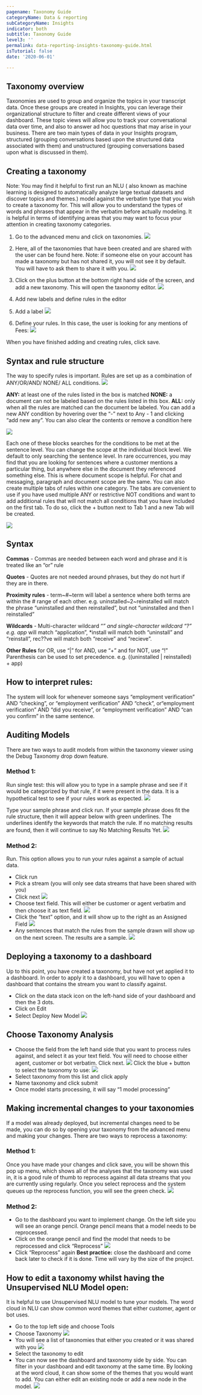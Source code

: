 ```yaml
---
pagename: Taxonomy Guide
categoryName: Data & reporting
subCategoryName: Insights
indicator: both
subtitle: Taxonomy Guide
level3: ''
permalink: data-reporting-insights-taxonomy-guide.html
isTutorial: false
date: '2020-06-01'

---
```


## Taxonomy overview
Taxonomies are used to group and organize the topics in your transcript data. Once these groups are created in Insights, you can leverage their organizational structure to filter and create different views of your dashboard. These topic views will allow you to track your conversational data over time, and also to answer ad hoc questions that may arise in your business. 
There are two main types of data in your Insights program, structured (grouping conversations based upon the structured data associated with them) and unstructured (grouping conversations based upon what is discussed in them). 

## Creating a taxonomy
Note: You may find it helpful to first run an NLU ( also known as machine learning is designed to automatically analyze large textual datasets and discover topics and themes.)  model against the verbatim type that you wish to create a taxonomy for. This will allow you to understand the types of words and phrases that appear in the verbatim before actually modeling. It is helpful in terms of identifying areas that you may want to focus your attention in creating taxonomy categories. 

1. Go to the advanced menu and click on taxonomies.
![](img/Taxonomy-insights-1.png)

2. Here, all  of the taxonomies that have been created and are shared with the user can be found here. 
Note: if someone else on your account has made a taxonomy but has not shared it, you will not see it by default. You will have to ask them to share it with you.
![](img/Taxonomy-insights-2.png)

3.  Click on the plus button at the bottom right hand side of the screen, and add a new taxonomy. This will open the taxonomy editor.
![](img/Taxonomy-insights-3.png)

4. Add new labels and define rules in the editor
5. Add a label
![](img/Taxonomy-insights-4.png)

6. Define your rules. In this case, the user is looking for any mentions of Fees: 
![](img/Taxonomy-insights-5.png)

When you have finished adding and creating rules, click save.

## Syntax and rule structure
The way to specify rules is important. Rules are set up as a combination of ANY/OR/AND/ NONE/ ALL conditions. 
![](img/Taxonomy-insights-6.png)

**ANY:** at least one of the rules listed in the box is matched
**NONE:** a document can not be labeled based on the rules listed in this box.
**ALL:** only when all the rules are matched can the document be labeled.
You can add a new ANY condition by hovering over the “-” next to Any - 1 and clicking “add new any”. You can also clear the contents or remove a condition here

![](img/Taxonomy-insights-7.png)

Each one of these blocks searches for the conditions to be met at the sentence level. You can change the scope at the individual block level. We default to only searching the sentence level. In rare occurrences, you may find that you are looking for sentences where a customer mentions a particular thing, but anywhere else in the document they referenced something else. This is where document scope is helpful. For chat and messaging, paragraph and document scope are the same. 
You can also create multiple tabs of rules within one category. The tabs are convenient to use if you have used multiple ANY or restrictive NOT conditions and want to add additional rules that will not match all conditions that you have included on the first tab. To do so, click the + button next to Tab 1 and a new Tab will be created.
 
![](img/Taxonomy-insights-8.png)

## Syntax

**Commas**  - Commas are needed between each word and phrase and it is treated like an “or” rule

**Quotes** - Quotes are not needed around phrases, but they do not hurt if they are in there.

**Proximity rules** - term~#~term will label a sentence where both terms are within the # range of each other. 
e.g. uninstalled~2~reinstalled will match the phrase “uninstalled and then reinstalled”, but not “uninstalled and then I reinstalled”

**Wildcards** - Multi-character wildcard “*” and single-character wildcard “?”
e.g. app* will match “application”, *install will match both “uninstall” and “reinstall”, rec??ve will match both “receive” and “recieve”.

**Other Rules**
for OR, use “|”
for AND, use “+”
and for NOT, use “!”
Parenthesis can be used to set precedence. e.g. ((uninstalled | reinstalled) + app)

## How to interpret rules:

The system will look for whenever someone says “employment verification” AND “checking”, or “employment verification” AND “check”, or“employment verification” AND “did you receive”, or “employment verification” AND “can you confirm” in the same sentence. 

## Auditing Models
There are two ways to audit models from within the taxonomy viewer using the Debug Taxonomy drop down feature.

### Method 1:
Run single test: this will allow you to type in a sample phrase and see if it would be categorized by that rule, if it were present in the data. It is a hypothetical test to see if your rules work as expected.
![](img/Taxonomy-insights-9.png)

Type your sample phrase and click run. If your sample phrase does fit the rule structure, then it will appear below with green underlines. The underlines identify the keywords that match the rule. If no matching results are found, then it will continue to say No Matching Results Yet.
![](img/Taxonomy-insights-10.png)

### Method 2:
Run. This option allows you to run your rules against a sample of actual data. 
- Click run
- Pick a stream (you will only see data streams that have been shared with you)
- Click next
![](img/Taxonomy-insights-11.png)
- Choose text field. This will either be customer or agent verbatim and then choose it as text field. 
![](img/Taxonomy-insights-12.png)
- Click the “text” option, and it will show up to the right as an Assigned Field
![](img/Taxonomy-insights-13.png)
- Any sentences that match the rules from the sample drawn will show up on the next screen. The results are a sample. 
![](img/Taxonomy-insights-14.png)

## Deploying a taxonomy to a dashboard
Up to this point, you have created a taxonomy, but have not yet applied it to a dashboard. 
In order to apply it to a dashboard, you will have to open a dashboard that contains the stream you want to classify against. 
- Click on the data stack icon on the left-hand side of your dashboard and then the 3 dots.
- Click on Edit
- Select Deploy New Model 
![](img/Taxonomy-insights-15.png)

## Choose Taxonomy Analysis
- Choose the field from the left hand side that you want to process rules against, and select it as your text field. You will need to choose either agent, customer or bot verbatim.  Click next.
![](img/Taxonomy-insights-16.png)
Click the blue + button to select the taxonomy  to use:
![](img/Taxonomy-insights-17.png)
- Select  taxonomy from this list and click apply
- Name taxonomy and click submit
- Once model starts processing, it will say “1 model processing”

## Making incremental changes to your taxonomies
If a model was already deployed, but incremental changes need to be made, you can do so by opening your taxonomy from the advanced menu and making your changes. There are two ways to reprocess a taxonomy:
### Method 1:
Once you have made your changes and click save, you will be shown this pop up menu, which shows all of the analyses that the taxonomy was used in, it is a good rule of thumb to reprocess against all data streams that you are currently using regularly. Once you select reprocess and the system queues up the reprocess function, you will see the green check. 
![](img/Taxonomy-insights-18.png)

### Method 2: 
- Go to the dashboard you want to implement change. On the left side you will see an orange pencil. Orange pencil means that a model needs to be reprocessed.
- Click on the orange pencil and find the model that needs to be reprocessed and click “Reprocess”
![](img/Taxonomy-insights-19.png)
- Click “Reprocess” again
**Best practice:** close the dashboard and come back later to check if it is done. Time will vary by the size of the project. 

## How to edit a taxonomy whilst having the Unsupervised NLU Model open:
It is helpful to use Unsupervised NLU model to tune your models. The word cloud in NLU can show common word themes that either customer, agent or bot uses. 
- Go to the top left side and choose Tools
- Choose Taxonomy
![](img/Taxonomy-insights-20.png)
- You will see a list of taxonomies that either you created or it was shared with you
![](img/Taxonomy-insights-21.png)
- Select the taxonomy to edit 
- You can now see the dashboard and taxonomy side by side. You can filter in your dashboard and edit taxonomy at the same time. By looking at the word cloud, it can show some of the themes that you would want to add. You can either edit an existing node or add a new node in the model. 
![](img/Taxonomy-insights-22.png)
